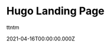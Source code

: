 ---
title: Hugo Landing Page
github: https://github.com/ttntm/hugo-landing-page
demo: https://awesome.ttntm.me
author: ttntm
date: 2021-04-16T00:00:00.000Z
ssg:
  - Hugo
cms:
  - Markdown
css:
  - PostCSS
  - Tailwind
category:
  - Business
description: A simple landing page built with Hugo and Tailwind CSS.
draft: true
publish_date: '2020-07-15T14:14:40Z'
update_date: '2021-11-28T18:03:01Z'
github_star: 67
github_fork: 27
---